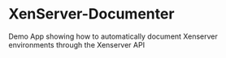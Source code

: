 # XenServer-Documenter
Demo App showing how to automatically document Xenserver environments through the Xenserver API

